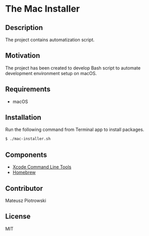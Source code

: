 # The Mac Installer

## Description

The project contains automatization script.

## Motivation

The project has been created to develop Bash script to automate development environment setup on macOS.

## Requirements

- macOS

## Installation

Run the following command from Terminal app to install packages.

```bash
$ ./mac-installer.sh
```

## Components
- [Xcode Command Line Tools](https://developer.apple.com/download/more/?=xcode)
- [Homebrew](https://brew.sh)

## Contributor

Mateusz Piotrowski

## License

MIT

